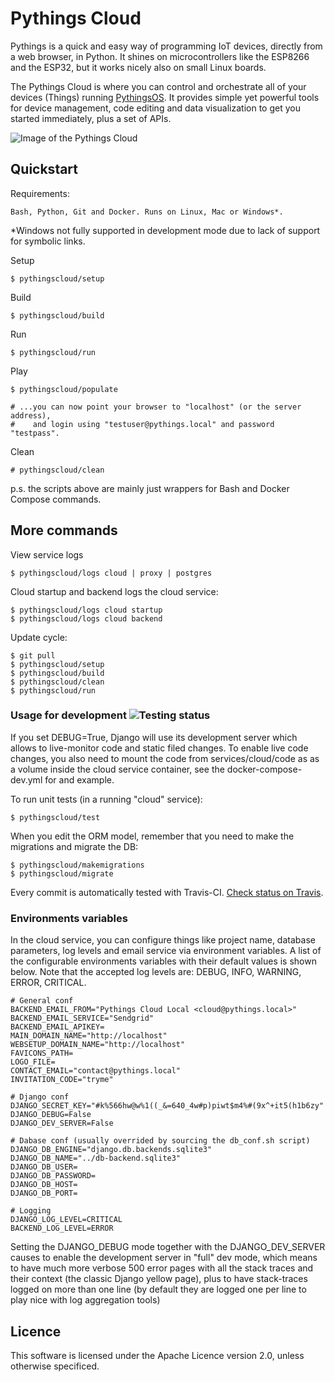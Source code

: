 

# Pythings Cloud


Pythings is a quick and easy way of programming IoT devices, directly from a web browser, in Python. It shines on microcontrollers like the ESP8266 and the ESP32, but it works nicely also on small Linux boards.

The Pythings Cloud is where you can control and orchestrate all of your devices (Things) running [PythingsOS](https://github.com/pythings/PythingsOS). It provides simple yet powerful tools for device management, code editing and data visualization to get you started immediately, plus a set of APIs.

![Image of the Pythings Cloud](https://pythings.io/static/img/custom/PythingsScreenshot.png)

## Quickstart

Requirements:
    
    Bash, Python, Git and Docker. Runs on Linux, Mac or Windows*.

*Windows not fully supported in development mode due to lack of support for symbolic links.

Setup

	$ pythingscloud/setup

Build

    $ pythingscloud/build

Run

	$ pythingscloud/run		

Play

	$ pythingscloud/populate
	
    # ...you can now point your browser to "localhost" (or the server address),
    #    and login using "testuser@pythings.local" and password "testpass".

Clean

	# pythingscloud/clean
	
p.s. the scripts above are mainly just wrappers for Bash and Docker Compose commands.


## More commands


View service logs

    $ pythingscloud/logs cloud | proxy | postgres

Cloud startup and backend logs the cloud service:
    
    $ pythingscloud/logs cloud startup
    $ pythingscloud/logs cloud backend


Update cycle:

    $ git pull
    $ pythingscloud/setup
    $ pythingscloud/build
    $ pythingscloud/clean
    $ pythingscloud/run


### Usage for development ![Testing status](https://travis-ci.org/pythings/PythingsCloud.svg?branch=master)

If you set DEBUG=True, Django will use its development server which allows to live-monitor code and static filed changes. To enable live code changes, you also need to mount the code from services/cloud/code as as a volume inside the cloud service container, see the docker-compose-dev.yml for and example.

To run unit tests (in a running "cloud" service):

    $ pythingscloud/test


When you edit the ORM model, remember that you need to make the migrations and migrate the DB:

    $ pythingscloud/makemigrations
    $ pythingscloud/migrate

Every commit is automatically tested with Travis-CI. [Check status on Travis](https://travis-ci.org/pythings/PythingsCloud.svg?branch=master).    


### Environments variables

In the cloud service, you can configure things like project name, database parameters, log levels and email service via environment variables. A list of the configurable environments variables with their default values is shown below. Note that the accepted log levels are: DEBUG, INFO, WARNING, ERROR, CRITICAL.


    # General conf
    BACKEND_EMAIL_FROM="Pythings Cloud Local <cloud@pythings.local>"
    BACKEND_EMAIL_SERVICE="Sendgrid"
    BACKEND_EMAIL_APIKEY=
    MAIN_DOMAIN_NAME="http://localhost"
    WEBSETUP_DOMAIN_NAME="http://localhost"
    FAVICONS_PATH=
    LOGO_FILE=
    CONTACT_EMAIL="contact@pythings.local"
    INVITATION_CODE="tryme"
    
    # Django conf
    DJANGO_SECRET_KEY="#k%566hw@w%1((_&=640_4w#p)piwt$m4%#(9x^+it5(h1b6zy"
    DJANGO_DEBUG=False
    DJANGO_DEV_SERVER=False

    # Dabase conf (usually overrided by sourcing the db_conf.sh script)
    DJANGO_DB_ENGINE="django.db.backends.sqlite3"
    DJANGO_DB_NAME="../db-backend.sqlite3"
    DJANGO_DB_USER=
    DJANGO_DB_PASSWORD=
    DJANGO_DB_HOST=
    DJANGO_DB_PORT=

    # Logging
    DJANGO_LOG_LEVEL=CRITICAL
    BACKEND_LOG_LEVEL=ERROR
	
	

Setting the DJANGO_DEBUG mode together with the DJANGO_DEV_SERVER causes to enable the development server in "full" dev mode, which means to have much more verbose 500 error pages with all the stack traces and their context (the classic Django yellow page), plus to have stack-traces logged on more than one line (by default they are logged one per line to play nice with log aggregation tools)



## Licence


This software is licensed under the Apache Licence version 2.0, unless otherwise specificed.










